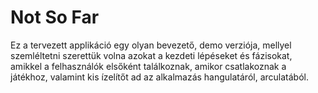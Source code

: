 # Not So Far
Ez a tervezett applikáció egy olyan bevezető, demo verziója, mellyel szemléltetni szerettük volna azokat a kezdeti lépéseket és fázisokat, amikkel a felhasználók elsőként találkoznak, amikor csatlakoznak a játékhoz, valamint kis ízelítőt ad az alkalmazás hangulatáról, arculatából.